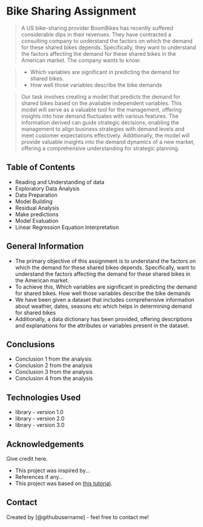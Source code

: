 # Bike Sharing Assignment
> A US bike-sharing provider BoomBikes has recently suffered considerable dips in their revenues. They have contracted a consulting company to understand the factors on which the demand for these shared bikes depends. Specifically, they want to understand the factors affecting the demand for these shared bikes in the American market. The company wants to know:

> - Which variables are significant in predicting the demand for shared bikes.
> - How well those variables describe the bike demands

> Our task involves creating a model that predicts the demand for shared bikes based on the available independent variables. This model will serve as a valuable tool for the management, offering insights into how demand fluctuates with various features. The information derived can guide strategic decisions, enabling the management to align business strategies with demand levels and meet customer expectations effectively. Additionally, the model will provide valuable insights into the demand dynamics of a new market, offering a comprehensive understanding for strategic planning.


## Table of Contents
* Reading and Understanding of data
* Exploratory Data Analysis
* Data Preparation
* Model Building
* Residual Analysis
* Make predictions
* Model Evaluation
* Linear Regression Equation Interpretation

<!-- You can include any other section that is pertinent to your problem -->

## General Information
- The primary objective of this assignment is to understand the factors on which the demand for these shared bikes depends. Specifically, want to understand the factors affecting the demand for these shared bikes in the American market. 
- To achieve this,
	  Which variables are significant in predicting the demand for shared bikes.
	  How well those variables describe the bike demands
- We have been given a dataset that includes comprehensive information about weather, dates, seasons etc which helps in determining demand for shared bikes 
- Additionally, a data dictionary has been provided, offering descriptions and explanations for the attributes or variables present in the dataset.

<!-- You don't have to answer all the questions - just the ones relevant to your project. -->

## Conclusions
- Conclusion 1 from the analysis
- Conclusion 2 from the analysis
- Conclusion 3 from the analysis
- Conclusion 4 from the analysis

<!-- You don't have to answer all the questions - just the ones relevant to your project. -->


## Technologies Used
- library - version 1.0
- library - version 2.0
- library - version 3.0

<!-- As the libraries versions keep on changing, it is recommended to mention the version of library used in this project -->

## Acknowledgements
Give credit here.
- This project was inspired by...
- References if any...
- This project was based on [this tutorial](https://www.example.com).


## Contact
Created by [@githubusername] - feel free to contact me!


<!-- Optional -->
<!-- ## License -->
<!-- This project is open source and available under the [... License](). -->

<!-- You don't have to include all sections - just the one's relevant to your project -->
